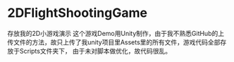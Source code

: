 # 2DFlightShootingGame
存放我的2D小游戏演示
这个游戏Demo用Unity制作，由于我不熟悉GitHub的上传文件的方法，故只上传了我unity项目里Assets里的所有文件，游戏代码全部存放于Scripts文件夹下，
由于未对脚本做优化，故代码很乱。
